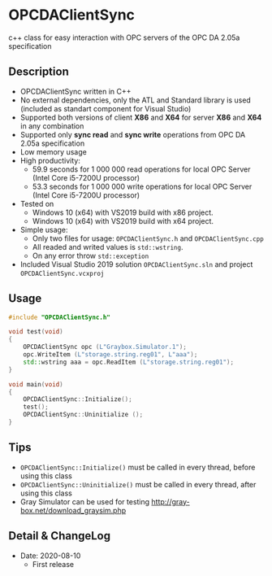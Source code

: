 # OPCDAClientSync
c++ class for easy interaction with OPC servers of the OPC DA 2.05a specification

## Description
* OPCDAClientSync written in C++
* No external dependencies, only the ATL and Standard library is used (included as standart component for Visual Studio)
* Supported both versions of client **X86** and **X64** for server **X86** and **X64** in any combination
* Supported only **sync read** and **sync write** operations from OPC DA 2.05a specification
* Low memory usage
* High productivity:
	* 59.9 seconds for 1 000 000 read operations for local OPC Server (Intel Core i5-7200U processor)
	* 53.3 seconds for 1 000 000 write operations for local OPC Server (Intel Core i5-7200U processor)
* Tested on 
	* Windows 10 (x64) with VS2019 build with x86 project.
	* Windows 10 (x64) with VS2019 build with x64 project.
* Simple usage:
	* Only two files for usage: `OPCDAClientSync.h` and `OPCDAClientSync.cpp`
	* All readed and writed values is `std::wstring`.
	* On any error throw `std::exception`
* Included Visual Studio 2019 solution `OPCDAClientSync.sln` and project `OPCDAClientSync.vcxproj`
	
## Usage
```cpp
#include "OPCDAClientSync.h"

void test(void)
{
	OPCDAClientSync opc (L"Graybox.Simulator.1");
	opc.WriteItem (L"storage.string.reg01", L"aaa");
	std::wstring aaa = opc.ReadItem (L"storage.string.reg01");
}

void main(void)
{
	OPCDAClientSync::Initialize();
	test();
	OPCDAClientSync::Uninitialize ();
}
```
## Tips
* `OPCDAClientSync::Initialize()` must be called in every thread, before using this class
* `OPCDAClientSync::Uninitialize()` must be called in every thread, after using this class
* Gray Simulator can be used for testing http://gray-box.net/download_graysim.php

## Detail & ChangeLog
* Date: 2020-08-10
	* First release

